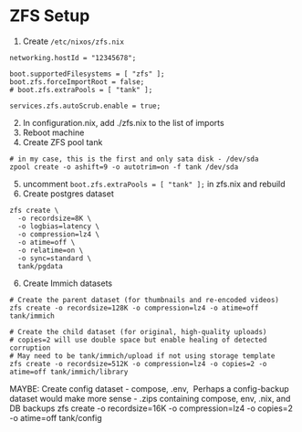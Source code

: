 # ZFS Setup
1. Create `/etc/nixos/zfs.nix`
  ```
  networking.hostId = "12345678";

  boot.supportedFilesystems = [ "zfs" ];
  boot.zfs.forceImportRoot = false;
  # boot.zfs.extraPools = [ "tank" ];

  services.zfs.autoScrub.enable = true;
  ```
2. In configuration.nix, add ./zfs.nix to the list of imports
3. Reboot machine
4. Create ZFS pool tank
  ```
  # in my case, this is the first and only sata disk - /dev/sda
  zpool create -o ashift=9 -o autotrim=on -f tank /dev/sda
  ```
5. uncomment `boot.zfs.extraPools = [ "tank" ];` in zfs.nix and rebuild
6. Create postgres dataset
  ```
  zfs create \
    -o recordsize=8K \
    -o logbias=latency \
    -o compression=lz4 \
    -o atime=off \
    -o relatime=on \
    -o sync=standard \
    tank/pgdata
  ```
6. Create Immich datasets
  ```
  # Create the parent dataset (for thumbnails and re-encoded videos)
  zfs create -o recordsize=128K -o compression=lz4 -o atime=off tank/immich

  # Create the child dataset (for original, high-quality uploads)
  # copies=2 will use double space but enable healing of detected corruption
  # May need to be tank/immich/upload if not using storage template
  zfs create -o recordsize=512K -o compression=lz4 -o copies=2 -o atime=off tank/immich/library
  ```


MAYBE: Create config dataset - compose, .env,  Perhaps a config-backup dataset would make more sense - .zips containing compose, env, .nix, and DB backups
zfs create -o recordsize=16K -o compression=lz4 -o copies=2 -o atime=off tank/config
